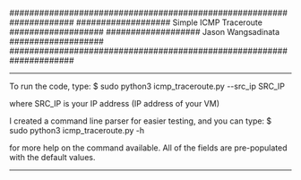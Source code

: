 #####################################################################
###################    Simple ICMP Traceroute     ###################
###################       Jason Wangsadinata      ###################
#####################################################################

----------------------------------------------------------------------

To run the code, type:
  $ sudo python3 icmp_traceroute.py --src_ip SRC_IP

  where SRC_IP is your IP address (IP address of your VM)

I created a command line parser for easier testing, and you can type:
  $ sudo python3 icmp_traceroute.py -h

  for more help on the command available. 
  All of the fields are pre-populated with the default values.

----------------------------------------------------------------------